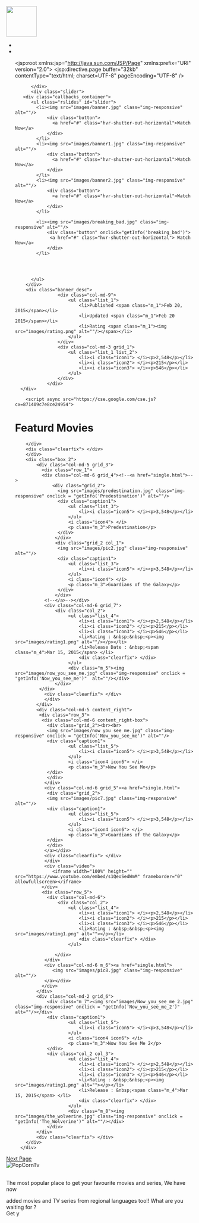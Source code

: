

</head>
<body>
<div class="container">
	<div class="container_wrap">
		<div class="header_top">
		    <div class="col-sm-3 logo"><a href="index.html"><img src="images/logo.png" alt="" width="82" height="82" /></a></div>
		    <div class="col-sm-6 nav">
			  <ul>
				 <li><span class="simptip-position-bottom simptip-movable" data-tooltip="TV"><a href="browse.php?series"> </a> </span></li>
				 <li><span class="simptip-position-bottom simptip-movable" data-tooltip="MOVIES"><a href="browse.php?movie"> </a></span></li>

<?xml version="1.0" encoding="UTF-8"?>
<jsp:root xmlns:jsp="http://java.sun.com/JSP/Page"
  xmlns:prefix="URI"
  version="2.0">
  <jsp:directive.page buffer="32kb"
                      contentType="text/html; charset=UTF-8"
                      pageEncoding="UTF-8" />
  		

<!-- Minified CSS and JS -->
<link   rel="stylesheet" 
        href="https://maxcdn.bootstrapcdn.com/bootstrap/4.0.0/css/bootstrap.min.css" 
        integrity="sha384-Gn5384xqQ1aoWXA+058RXPxPg6fy4IWvTNh0E263XmFcJlSAwiGgFAW/dAiS6JXm" 
        crossorigin="anonymous">
<script src="https://maxcdn.bootstrapcdn.com/bootstrap/4.0.0/js/bootstrap.min.js" 
        integrity="sha384-JZR6Spejh4U02d8jOt6vLEHfe/JQGiRRSQQxSfFWpi1MquVdAyjUar5+76PVCmYl" 
        crossorigin="anonymous">
</script>
    </script>
  </body>
</html>
 
	      </div>
	      <div class="slider">
	   <div class="callbacks_container">
	      <ul class="rslides" id="slider">
	        <li><img src="images/banner.jpg" class="img-responsive" alt=""/>
	        	<div class="button">
			      <a href="#" class="hvr-shutter-out-horizontal">Watch Now</a>
			    </div>
			</li>
	        <li><img src="images/banner1.jpg" class="img-responsive" alt=""/>
	        	<div class="button">
			      <a href="#" class="hvr-shutter-out-horizontal">Watch Now</a>
			    </div>
			</li>
	        <li><img src="images/banner2.jpg" class="img-responsive" alt=""/>
	        	<div class="button">
			      <a href="#" class="hvr-shutter-out-horizontal">Watch Now</a>
			    </div>
			</li>

			<li><img src="images/breaking_bad.jpg" class="img-responsive" alt=""/>
	        	<div class="button" onclick="getInfo('breaking_bad')">
			     <a href="#" class="hvr-shutter-out-horizontal"> Watch Now</a>
			    </div>
			</li>




	      </ul>
	    </div>
	    <div class="banner_desc">
			    	<div class="col-md-9">
			    		<ul class="list_1">
			    			<li>Published <span class="m_1">Feb 20, 2015</span></li>
			    			<li>Updated <span class="m_1">Feb 20 2015</span></li>
			    			<li>Rating <span class="m_1"><img src="images/rating.png" alt=""/></span></li>
			    		</ul>
			    	</div>
			    	<div class="col-md-3 grid_1">
			    		<ul class="list_1 list_2">
			    			<li><i class="icon1"> </i><p>2,548</p></li>
			    			<li><i class="icon2"> </i><p>215</p></li>
			    			<li><i class="icon3"> </i><p>546</p></li>
			    		</ul>
			    	</div>
			    </div>
      </div>
     
      	<script async src="https://cse.google.com/cse.js?cx=871409c7e8ce24954">
</script>
<div class="gcse-search"></div>
      	 <h1 class="m_2">Featurd Movies</h1>
      	 <div class="search">
		    
				
		</div>
		<div class="clearfix"> </div>
		</div>
		<div class="box_2">
			<div class="col-md-5 grid_3">
			  <div class="row_1">
			  <div class="col-md-6 grid_4"><!--<a href="single.html">-->
				  <div class="grid_2">
					<img src="images/predestination.jpg" class="img-responsive" onclick = "getInfo('Predestination')" alt=""/>
					<div class="caption1">
						<ul class="list_3">
				    		<li><i class="icon5"> </i><p>3,548</p></li>
				    	</ul>
				    	<i class="icon4"> </i>
				    	<p class="m_3">Predestination</p>
					</div>
				   </div>
				   <div class="grid_2 col_1">
					<img src="images/pic2.jpg" class="img-responsive" alt=""/>
					<div class="caption1">
						<ul class="list_3">
				    		<li><i class="icon5"> </i><p>3,548</p></li>
				    	</ul>
				    	<i class="icon4"> </i>
				    	<p class="m_3">Guardians of the Galaxy</p>
					</div>
				   </div>
			   <!--</a>--></div>
			   <div class="col-md-6 grid_7">
				   <div class="col_2">
				   	    <ul class="list_4">
			    			<li><i class="icon1"> </i><p>2,548</p></li>
			    			<li><i class="icon2"> </i><p>215</p></li>
			    			<li><i class="icon3"> </i><p>546</p></li>
			    			<li>Rating : &nbsp;&nbsp;<p><img src="images/rating1.png" alt=""/></p></li>
			    			<li>Release Date : &nbsp;<span class="m_4">Mar 15, 2015</span> </li>
			    			<div class="clearfix"> </div>
			    		</ul>
			    		<div class="m_5"><img src="images/now_you_see_me.jpg" class="img-responsive" onclick = "getInfo('Now_you_see_me')"  alt=""/></div>
				   </div>
			 </div>
			   <div class="clearfix"> </div>
			   </div>
			</div>
			<div class="col-md-5 content_right">
			 <div class="row_3">
			  <div class="col-md-6 content_right-box">
				<div class="grid_2"><br><br>
				<img src="images/now you see me.jpg" class="img-responsive" onclick = "getInfo('Now_you_see_me')" alt=""/>
				<div class="caption1">
						<ul class="list_5">
				    		<li><i class="icon5"> </i><p>3,548</p></li>
				    	</ul>
				    	<i class="icon4 icon6"> </i>
				    	<p class="m_3">Now You See Me</p>
				</div>
			    </div>
			   </div>
			   <div class="col-md-6 grid_5"><a href="single.html">
				<div class="grid_2">
				<img src="images/pic7.jpg" class="img-responsive" alt=""/>
				<div class="caption1">
						<ul class="list_5">
				    		<li><i class="icon5"> </i><p>3,548</p></li>
				    	</ul>
				    	<i class="icon4 icon6"> </i>
				    	<p class="m_3">Guardians of the Galaxy</p>
				</div>
			    </div>
			   </a></div>
			   <div class="clearfix"> </div>
			   </div>
			   <div class="video">
			      <iframe width="100%" height="" src="https://www.youtube.com/embed/s1QeoSedWmM" frameborder="0" allowfullscreen></iframe>
			  </div>
			  <div class="row_5">
			  	<div class="col-md-6">
					<div class="col_2">
				   	    <ul class="list_4">
			    			<li><i class="icon1"> </i><p>2,548</p></li>
			    			<li><i class="icon2"> </i><p>215</p></li>
			    			<li><i class="icon3"> </i><p>546</p></li>
			    			<li>Rating : &nbsp;&nbsp;<p><img src="images/rating1.png" alt=""></p></li>
			    			<div class="clearfix"> </div>
			    		</ul>
			    		
				   </div>
			   </div>
			   <div class="col-md-6 m_6"><a href="single.html">
				  <img src="images/pic8.jpg" class="img-responsive" alt=""/>
			   </a></div>
			  </div>
			</div>
			<div class="col-md-2 grid_6">
				<div class="m_7"><img src="images/Now_you_see_me_2.jpg" class="img-responsive" onclick = "getInfo('Now_you_see_me_2')"  alt=""/></div>
				<div class="caption1">
						<ul class="list_5">
				    		<li><i class="icon5"> </i><p>3,548</p></li>
				    	</ul>
				    	<i class="icon4 icon6"> </i>
				    	<p class="m_3">Now You See Me 2</p>
				</div>
				<div class="col_2 col_3">
				   	    <ul class="list_4">
			    			<li><i class="icon1"> </i><p>2,548</p></li>
			    			<li><i class="icon2"> </i><p>215</p></li>
			    			<li><i class="icon3"> </i><p>546</p></li>
			    			<li>Rating : &nbsp;&nbsp;<p><img src="images/rating1.png" alt=""></p></li>
			    			<li>Release : &nbsp;<span class="m_4">Mar 15, 2015</span> </li>
			    			<div class="clearfix"> </div>
			    		</ul>
			    		<div class="m_8"><img src="images/the_wolverine.jpg" class="img-responsive" onclick = "getInfo('The_Wolverine')" alt=""/></div>
			    </div>
			</div>
			<div class="clearfix"> </div>
		</div>
      </div>
   </div>
 </div>

<div class="button">
<a href="about.html">Next Page</a>













 <!-- footer section -->
 
<div class="container"> 
 <footer id="footer">
 	<div id="footer-3d">
		<div class="gp-container">
			<span class="first-widget-bend"></span>
		</div>		
	</div>
    <div id="footer-widgets" class="gp-footer-larger-first-col">
		<div class="gp-container">
            <div class="footer-widget footer-1">
            	<div class="wpb_wrapper">
					<img src="images/logo2.jpg" alt="PopCornTv"/>
				</div> 
	          <br>
	          <p>The most popular place to get your favourite movies and series, We have now </p>
			  <p class="text">added movies and TV series from regional languages too!! What are you waiting for ? <br>Get y
